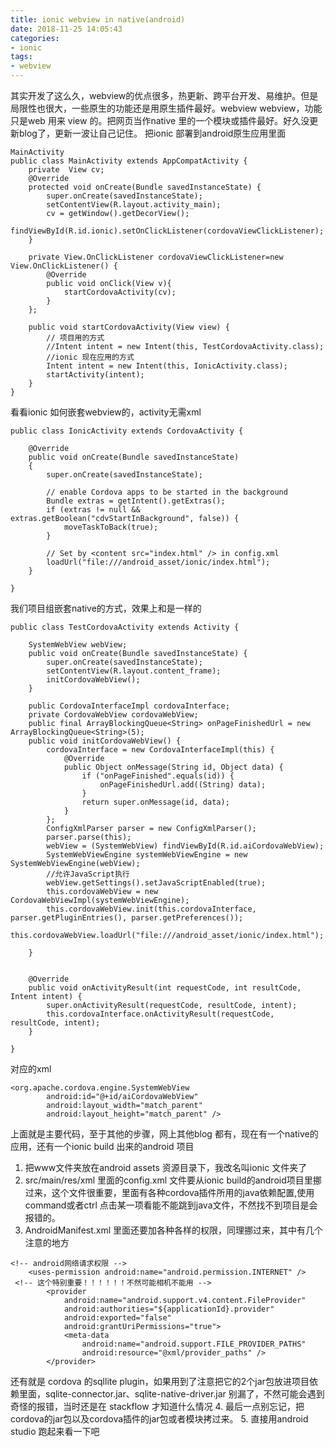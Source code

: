 ```yaml
---
title: ionic webview in native(android)
date: 2018-11-25 14:05:43
categories:
- ionic
tags:
- webview
---
```

其实开发了这么久，webview的优点很多，热更新、跨平台开发、易维护。但是局限性也很大，一些原生的功能还是用原生插件最好。webview webview，功能只是web 用来 view 的。把网页当作native 里的一个模块或插件最好。好久没更新blog了，更新一波让自己记住。
把ionic 部署到android原生应用里面
```
MainActivity
public class MainActivity extends AppCompatActivity {
    private  View cv;
    @Override
    protected void onCreate(Bundle savedInstanceState) {
        super.onCreate(savedInstanceState);
        setContentView(R.layout.activity_main);
        cv = getWindow().getDecorView();
        findViewById(R.id.ionic).setOnClickListener(cordovaViewClickListener);
    }

    private View.OnClickListener cordovaViewClickListener=new View.OnClickListener() {
        @Override
        public void onClick(View v){
            startCordovaActivity(cv);
        }
    };

    public void startCordovaActivity(View view) {
        // 项目用的方式
        //Intent intent = new Intent(this, TestCordovaActivity.class);
        //ionic 现在应用的方式
        Intent intent = new Intent(this, IonicActivity.class);
        startActivity(intent);
    }
}
```
看看ionic 如何嵌套webview的，activity无需xml
```
public class IonicActivity extends CordovaActivity {

    @Override
    public void onCreate(Bundle savedInstanceState)
    {
        super.onCreate(savedInstanceState);

        // enable Cordova apps to be started in the background
        Bundle extras = getIntent().getExtras();
        if (extras != null && extras.getBoolean("cdvStartInBackground", false)) {
            moveTaskToBack(true);
        }

        // Set by <content src="index.html" /> in config.xml
        loadUrl("file:///android_asset/ionic/index.html");
    }

}
```
我们项目组嵌套native的方式，效果上和是一样的
```
public class TestCordovaActivity extends Activity {

    SystemWebView webView;
    public void onCreate(Bundle savedInstanceState) {
        super.onCreate(savedInstanceState);
        setContentView(R.layout.content_frame);
        initCordovaWebView();
    }

    public CordovaInterfaceImpl cordovaInterface;
    private CordovaWebView cordovaWebView;
    public final ArrayBlockingQueue<String> onPageFinishedUrl = new ArrayBlockingQueue<String>(5);
    public void initCordovaWebView() {
        cordovaInterface = new CordovaInterfaceImpl(this) {
            @Override
            public Object onMessage(String id, Object data) {
                if ("onPageFinished".equals(id)) {
                    onPageFinishedUrl.add((String) data);
                }
                return super.onMessage(id, data);
            }
        };
        ConfigXmlParser parser = new ConfigXmlParser();
        parser.parse(this);
        webView = (SystemWebView) findViewById(R.id.aiCordovaWebView);
        SystemWebViewEngine systemWebViewEngine = new SystemWebViewEngine(webView);
        //允许JavaScript执行
        webView.getSettings().setJavaScriptEnabled(true);
        this.cordovaWebView = new CordovaWebViewImpl(systemWebViewEngine);
        this.cordovaWebView.init(this.cordovaInterface, parser.getPluginEntries(), parser.getPreferences());
        this.cordovaWebView.loadUrl("file:///android_asset/ionic/index.html");

    }


    @Override
    public void onActivityResult(int requestCode, int resultCode, Intent intent) {
        super.onActivityResult(requestCode, resultCode, intent);
        this.cordovaInterface.onActivityResult(requestCode, resultCode, intent);
    }

}
```
对应的xml
```
<org.apache.cordova.engine.SystemWebView
        android:id="@+id/aiCordovaWebView"
        android:layout_width="match_parent"
        android:layout_height="match_parent" />
```
上面就是主要代码，至于其他的步骤，网上其他blog 都有，现在有一个native的应用，还有一个ionic build 出来的android 项目
1.  把www文件夹放在android assets 资源目录下，我改名叫ionic 文件夹了
2.  src/main/res/xml 里面的config.xml 文件要从ionic build的android项目里挪过来，这个文件很重要，里面有各种cordova插件所用的java依赖配置,使用command或者ctrl 点击某一项看能不能跳到java文件，不然找不到项目是会报错的。 
3.  AndroidManifest.xml 里面还要加各种各样的权限，同理挪过来，其中有几个注意的地方
```
<!-- android网络请求权限 -->
    <uses-permission android:name="android.permission.INTERNET" />
 <!-- 这个特别重要！！！！！！不然可能相机不能用 -->
        <provider
            android:name="android.support.v4.content.FileProvider"
            android:authorities="${applicationId}.provider"
            android:exported="false"
            android:grantUriPermissions="true">
            <meta-data
                android:name="android.support.FILE_PROVIDER_PATHS"
                android:resource="@xml/provider_paths" />
        </provider>
```
还有就是 cordova 的sqllite plugin，如果用到了注意把它的2个jar包放进项目依赖里面，sqlite-connector.jar、sqlite-native-driver.jar 别漏了，不然可能会遇到奇怪的报错，当时还是在 stackflow 才知道什么情况
4. 最后一点别忘记，把cordova的jar包以及cordova插件的jar包或者模块拷过来。
5. 直接用android studio 跑起来看一下吧
